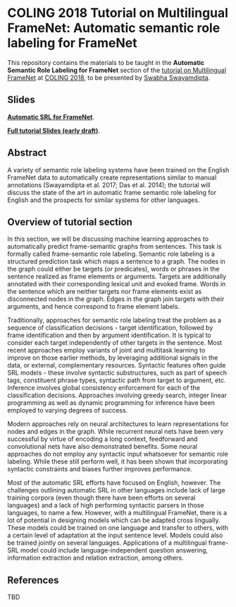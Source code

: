 # COLING 2018 Tutorial on Multilingual FrameNet: Automatic semantic role labeling for FrameNet

This repository contains the materials to be taught in the **Automatic Semantic Role Labeling for FrameNet** section of the [tutorial on Multilingual FrameNet](https://framenet.icsi.berkeley.edu/fndrupal/node/5552/) at [COLING 2018](https://coling2018.org/), to be presented by [Swabha Swayamdipta](http://cs.cmu.edu/~sswayamd/).

## Slides

[**Automatic SRL for FrameNet**](https://github.com/Noahs-ARK/coling18tutorial/blob/master/Slides-Swabha.pdf).

[**Full tutorial Slides (early draft)**](https://framenet2.icsi.berkeley.edu/docs/allslides.pdf).

## Abstract

A variety of semantic role labeling systems have been trained on the English FrameNet data to automatically create representations similar to manual annotations (Swayamdipta et al. 2017; Das et al. 2014); the tutorial will discuss the state of the art in automatic frame semantic role labeling for English and the prospects for similar systems for other languages.



## Overview of tutorial section

In this section, we will be discussing machine learning approaches to automatically predict frame-semantic graphs from sentences. This task is formally called frame-semantic role labeling. Semantic role labeling is a structured prediction task which maps a sentence to a graph. The nodes in the graph could either be targets (or predicates), words or phrases in the sentence realized as frame elements or arguments. Targets are additionally annotated with their corresponding lexical unit and evoked frame. Words in the sentence which are neither targets nor frame elements exist as disconnected nodes in the graph. Edges in the graph join targets with their arguments, and hence correspond to frame element labels.

Traditionally, approaches for semantic role labeling treat the problem as a sequence of classification decisions - target identification, followed by frame identification and then by argument identification. It is typical to consider each target independently of other targets in the sentence. Most recent approaches employ variants of joint and multitask learning to improve on those earlier methods, by leveraging additional signals in the data, or external, complementary resources.
Syntactic features often guide SRL models - these involve syntactic substructures, such as part of speech tags, constituent phrase types, syntactic path from target to argument, etc. Inference involves global consistency enforcement for each of the classification decisions.
Approaches involving greedy search, integer linear programming as well as dynamic programming for inference have been employed to varying degrees of success.

Modern approaches rely on neural architectures to learn representations for nodes and edges in the graph. While recurrent neural nets have been very successful by virtue of encoding a long context, feedforward and convolutional nets have also demonstrated benefits.
Some neural approaches do not employ any syntactic input whatsoever for semantic role labeling.
While these still perform well, it has been shown that incorporating syntactic constraints and biases further improves performance.

Most of the automatic SRL efforts have focused on English, however. The challenges outlining automatic SRL in other languages include lack of large training corpora (even though there have been efforts on several languages) and a lack of high performing syntactic parsers in those languages, to name a few. However, with a multilingual FrameNet, there is a lot of potential in designing models which can be adapted cross lingually. These models could be trained on one language and transfer to others, with a certain level of adaptation at the input sentence level. Models could also be trained jointly on several languages. Applications of a multilingual frame-SRL model could include language-independent question answering, information extraction and relation extraction, among others.

## References

TBD
